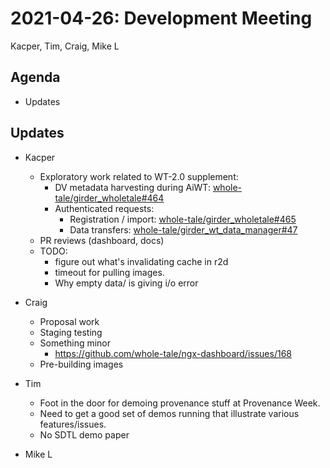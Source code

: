 2021-04-26: Development Meeting
===============================

Kacper, Tim, Craig, Mike L

Agenda
------

* Updates

Updates
-------

* Kacper
    * Exploratory work related to WT-2.0 supplement:
        * DV metadata harvesting during AiWT: [whole-tale/girder_wholetale#464](https://github.com/whole-tale/girder_wholetale/pull/464)
        * Authenticated requests:
            * Registration / import: [whole-tale/girder_wholetale#465](https://github.com/whole-tale/girder_wholetale/pull/465)
            * Data transfers: [whole-tale/girder_wt_data_manager#47](https://github.com/whole-tale/girder_wt_data_manager/pull/47)
    * PR reviews (dashboard, docs)
    * TODO:
        * figure out what's invalidating cache in r2d
        * timeout for pulling images.
        * Why empty data/ is giving i/o error

* Craig
    * Proposal work
    * Staging testing
    * Something minor
        * https://github.com/whole-tale/ngx-dashboard/issues/168
    * Pre-building images

* Tim
    * Foot in the door for demoing provenance stuff at Provenance Week.
    * Need to get a good set of demos running that illustrate various features/issues.
    * No SDTL demo paper

* Mike L
